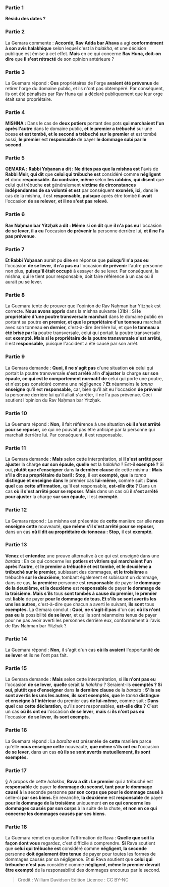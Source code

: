 
### Partie 1
<b>Résidu des dates ?</b>

### Partie 2
La Gemara commente : <b>Accordé, Rav Adda bar Ahava</b> a agi <b>conformément à son avis halakhique</b> selon lequel c'est la <i>halakha</i>, et une décision publique est émise à cet effet. <b>Mais</b> en ce qui concerne <b>Rav Huna, doit-on dire</b> que <b>il s'est rétracté</b> de son opinion antérieure ?

### Partie 3
La Guemara répond : <b>Ces</b> propriétaires de l'orge <b>avaient été prévenus</b> de retirer l'orge du domaine public, et ils n'ont pas obtempéré. Par conséquent, ils ont été pénalisés par Rav Huna qui a déclaré publiquement que leur orge était sans propriétaire.

### Partie 4
<strong>MISHNA :</strong> Dans le cas de <b>deux potiers</b> portant des pots <b>qui marchaient l'un après l'autre</b> dans le domaine public, <b>et le premier a trébuché</b> sur une bosse <b>et est tombé, et le second a trébuché sur le premier</b> et est tombé aussi, <b>le premier</b> est <b>responsable</b> de payer <b>le dommage subi par le second.</b>

### Partie 5
<strong>GEMARA :</strong> <b>Rabbi Yoḥanan a dit : Ne dites pas que la mishna est</b> l'avis de <b>Rabbi Meir, qui dit</b> que <b>celui qui trébuche est</b> considéré comme <b>négligent et</b> donc <b>responsable. Au contraire, même</b> selon <b>les rabbins, qui disent</b> que celui qui trébuche <b>est</b> généralement <b>victime de circonstances indépendantes de sa volonté et est</b> par conséquent <b>exonéré, ici,</b> dans le cas de la mishna, il est <b>responsable, puisque</b> après être tombé <b>il avait</b> l'occasion <b>de se relever</b>, <b>et il ne s'est pas relevé</b>.

### Partie 6
<b>Rav Naḥman bar Yitzḥak a dit : Même</b> si <b>on dit</b> que <b>il n'a pas eu</b> l'occasion <b>de se lever</b>, <b>il a eu</b> l'occasion <b>de prévenir</b> la personne derrière lui, <b>et il ne l'a pas prévenue</b>.

### Partie 7
<b>Et Rabbi Yoḥanan</b> aurait pu <b>dire</b> en réponse que <b>puisqu'il n'a pas eu</b> l'occasion <b>de se lever</b>, <b>il n'a pas eu</b> l'occasion <b>de prévenir</b> l'autre personne non plus, <b>puisqu'il était occupé</b> à essayer de se lever. Par conséquent, la mishna, qui le tient pour responsable, doit faire référence à un cas où il aurait pu se lever.

### Partie 8
La Guemara tente de prouver que l'opinion de Rav Naḥman bar Yitzḥak est correcte. <b>Nous avons appris</b> dans la mishna suivante (31b) : Si <b>le propriétaire d'une <b>poutre transversale</b> marchait</b> dans le domaine public en portant sa poutre <b>en premier, et que le propriétaire d'un tonneau</b> marchait avec son tonneau <b>en dernier,</b> c'est-à-dire derrière lui, et que <b>le tonneau a été brisé par la</b> poutre transversale,</b> celui qui portait la poutre transversale est <b>exempté. Mais si le propriétaire de la <b>poutre transversale</b> s'est arrêté,</b> il est <b>responsable,</b> puisque l'accident a été causé par son arrêt.

### Partie 9
La Gemara demande : <b>Quoi, il ne s'agit pas</b> d'une situation <b>où</b> celui qui portait la poutre transversale <b>s'est arrêté</b> afin <b>d'ajuster</b> la charge <b>sur son épaule, ce qui est le comportement normatif de</b> celui qui porte une poutre, et n'est pas considéré comme une négligence ? <b>Et</b> néanmoins le <i>tanna</i> <b>enseigne</b> qu'il est <b>responsable,</b> car, bien qu'il ait eu</b> l'occasion <b>de prévenir</b> la personne derrière lui qu'il allait s'arrêter, il ne l'a pas prévenue. Ceci soutient l'opinion du Rav Naḥman bar Yitzḥak.

### Partie 10
La Guemara répond : <b>Non,</b> il fait référence à une situation <b>où il s'est arrêté pour se reposer,</b> ce qui ne pouvait pas être anticipé par la personne qui marchait derrière lui. Par conséquent, il est responsable.

### Partie 11
La Gemara demande : <b>Mais</b> selon cette interprétation, si <b>il s'est arrêté pour ajuster</b> la charge <b>sur son épaule, quelle</b> est la <i>halakha</i> ? Est-il <b>exempté ?</b> Si oui, <b>plutôt que d'enseigner</b> dans <b>la dernière clause</b> de cette mishna : <b>Mais s'il a dit au propriétaire du baril : Stop,</b> il est <b>exempté, que</b> la <i>tanna</i> <b>distingue et enseigne dans</b> le premier cas <b>lui-même,</b> comme suit : <b>Dans quel</b> cas <b>cette affirmation,</b> qu'il est responsable, <b>est-elle dite ?</b> Dans un cas <b>où il s'est arrêté pour se reposer. Mais</b> dans un cas où <b>il s'est arrêté pour ajuster</b> la charge <b>sur son épaule,</b> il est <b>exempté.</b>

### Partie 12
La Gemara répond : La mishna est présentée de <b>cette</b> manière car elle <b>nous enseigne cette</b> nouveauté, <b>que même s'il s'est arrêté pour se reposer,</b> dans un cas <b>où il dit au propriétaire du tonneau : Stop,</b> il est <b>exempté.</b>

### Partie 13
<b>Venez</b> et <b>entendez</b> une preuve alternative à ce qui est enseigné dans une <i>baraita</i> : En ce qui concerne les <b>potiers et vitriers qui marchaient l'un après l'autre,</b> et <b>le premier a trébuché et est tombé, et le deuxième a trébuché sur le premier,</b> subissant des dommages, <b>et le troisième</b> a trébuché <b>sur le deuxième, </b> tombant également et subissant un dommage, dans ce cas, <b>la première</b> personne est <b>responsable</b> de payer <b>le dommage de la deuxième, et la deuxième</b> est <b>responsable</b> de payer <b>le dommage de la troisième. Mais s'ils</b> tous <b>sont tombés à cause du premier, le premier</b> est <b>liable</b> de payer <b>pour le dommage de tous. Et s'ils se sont avertis les uns les autres,</b> c'est-à-dire que chacun a averti le suivant, <b>ils sont</b> tous <b>exemptés.</b> La Gemara conclut : <b>Quoi, ne s'agit-il pas</b> d'un cas <b>où ils n'ont pas eu</b> la possibilité <b>de se lever</b>, et qu'ils sont néanmoins tenus de payer pour ne pas avoir averti les personnes derrière eux, conformément à l'avis de Rav Naḥman bar Yitzḥak ?

### Partie 14
La Guemara répond : <b>Non,</b> il s'agit d'un cas <b>où ils avaient</b> l'opportunité <b>de se lever</b> et ils ne l'ont pas fait.

### Partie 15
La Gemara demande : <b>Mais</b> selon cette interprétation, si <b>ils n'ont pas eu</b> l'occasion <b>de se lever</b>, <b>quelle</b> serait la <i>halakha</i> ? Seraient-ils <b>exemptés ? Si oui, plutôt que d'enseigner</b> dans <b>la dernière clause</b> de la <i>baraita</i> : <b>S'ils se sont avertis les uns les autres, ils sont exemptés, que</b> le <i>tanna</i> <b>distingue et enseigne à l'intérieur</b> du premier cas <b>de lui-même,</b> comme suit : <b>Dans quel</b> cas <b>cette déclaration,</b> qu'ils sont responsables, <b>est-elle dite ?</b> C'est un cas <b>où ils ont eu</b> l'occasion <b>de se lever</b>, <b>mais</b> si <b>ils n'ont pas eu</b> l'occasion <b>de se lever</b>, <b>ils sont exempts.</b>

### Partie 16
La Guemara répond : La <i>baraïta</i> est présentée de <b>cette</b> manière parce qu'elle <b>nous enseigne cette</b> nouveauté, <b>que même s'ils ont eu</b> l'occasion <b>de se lever</b>, dans un cas <b>où ils se sont avertis mutuellement, ils sont exemptés.</b>

### Partie 17
§ A propos de cette <i>halakha</i>, <b>Rava a dit : Le premier</b> qui a trébuché est <b>responsable</b> de payer <b>le dommage du second, tant pour le dommage causé</b> à la seconde personne <b>par son corps que pour le dommage causé</b> à celle-ci <b>par ses biens. </b> En revanche, <b>la deuxième</b> est <b>responsable</b> de payer <b>pour le dommage de la troisième</b> uniquement <b>en ce qui concerne les dommages causés par son corps</b> à la suite de la chute, <b>et non en ce qui concerne les dommages causés par ses biens.</b>

### Partie 18
La Guemara remet en question l'affirmation de Rava : <b>Quelle que soit la façon dont vous</b> regardez, c'est difficile à comprendre. <b>Si</b> Rava soutient que <b>celui qui trébuche est</b> considéré comme <b>négligent, la seconde</b> personne <b>doit également être tenue</b> de payer pour toutes les formes de dommages causés par sa négligence. Et <b>si</b> Rava soutient que <b>celui qui trébuche n'est pas</b> considéré comme <b>négligent, même le premier devrait être exempté</b> de la responsabilité des dommages encourus par le second.

>Crédit : William Davidson Edition
>Licence : CC BY-NC